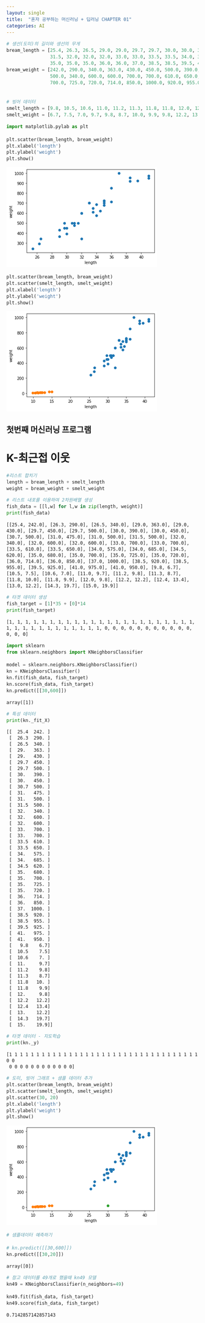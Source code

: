 ```yaml
---
layout: single
title:  "혼자 공부하는 머신러닝 + 딥러닝 CHAPTER 01"
categories: AI
---
```



```python
# 생선(도미)의 길이와 생선의 무게 
bream_length = [25.4, 26.3, 26.5, 29.0, 29.0, 29.7, 29.7, 30.0, 30.0, 30.7, 31.0, 31.0, 
                31.5, 32.0, 32.0, 32.0, 33.0, 33.0, 33.5, 33.5, 34.0, 34.0, 34.5, 35.0, 
                35.0, 35.0, 35.0, 36.0, 36.0, 37.0, 38.5, 38.5, 39.5, 41.0, 41.0]
bream_weight = [242.0, 290.0, 340.0, 363.0, 430.0, 450.0, 500.0, 390.0, 450.0, 500.0, 475.0, 500.0, 
                500.0, 340.0, 600.0, 600.0, 700.0, 700.0, 610.0, 650.0, 575.0, 685.0, 620.0, 680.0, 
                700.0, 725.0, 720.0, 714.0, 850.0, 1000.0, 920.0, 955.0, 925.0, 975.0, 950.0]


# 빙어 데이터
smelt_length = [9.8, 10.5, 10.6, 11.0, 11.2, 11.3, 11.8, 11.8, 12.0, 12.2, 12.4, 13.0, 14.3, 15.0]
smelt_weight = [6.7, 7.5, 7.0, 9.7, 9.8, 8.7, 10.0, 9.9, 9.8, 12.2, 13.4, 12.2, 19.7, 19.9]
```


```python
import matplotlib.pylab as plt

plt.scatter(bream_length, bream_weight)
plt.xlabel('length')
plt.ylabel('weight')
plt.show()
```


    
![png](/assets/images/Chapter01_files/Chapter01_2_0.png)
    



```python
plt.scatter(bream_length, bream_weight)
plt.scatter(smelt_length, smelt_weight)
plt.xlabel('length')
plt.ylabel('weight')
plt.show()
```


    
![png](/assets/images/Chapter01_files/Chapter01_3_0.png)
    


## 첫번째 머신러닝 프로그램

# K-최근접 이웃


```python
#리스트 합치기
length = bream_length + smelt_length
weight = bream_weight + smelt_weight
```


```python
# 리스트 내포를 이용하여 2차원배열 생성
fish_data = [[l,w] for l,w in zip(length, weight)]
print(fish_data)
```

    [[25.4, 242.0], [26.3, 290.0], [26.5, 340.0], [29.0, 363.0], [29.0, 430.0], [29.7, 450.0], [29.7, 500.0], [30.0, 390.0], [30.0, 450.0], [30.7, 500.0], [31.0, 475.0], [31.0, 500.0], [31.5, 500.0], [32.0, 340.0], [32.0, 600.0], [32.0, 600.0], [33.0, 700.0], [33.0, 700.0], [33.5, 610.0], [33.5, 650.0], [34.0, 575.0], [34.0, 685.0], [34.5, 620.0], [35.0, 680.0], [35.0, 700.0], [35.0, 725.0], [35.0, 720.0], [36.0, 714.0], [36.0, 850.0], [37.0, 1000.0], [38.5, 920.0], [38.5, 955.0], [39.5, 925.0], [41.0, 975.0], [41.0, 950.0], [9.8, 6.7], [10.5, 7.5], [10.6, 7.0], [11.0, 9.7], [11.2, 9.8], [11.3, 8.7], [11.8, 10.0], [11.8, 9.9], [12.0, 9.8], [12.2, 12.2], [12.4, 13.4], [13.0, 12.2], [14.3, 19.7], [15.0, 19.9]]
    


```python
# 타겟 데이터 생성
fish_target = [1]*35 + [0]*14
print(fish_target)
```

    [1, 1, 1, 1, 1, 1, 1, 1, 1, 1, 1, 1, 1, 1, 1, 1, 1, 1, 1, 1, 1, 1, 1, 1, 1, 1, 1, 1, 1, 1, 1, 1, 1, 1, 1, 0, 0, 0, 0, 0, 0, 0, 0, 0, 0, 0, 0, 0, 0]
    


```python
import sklearn
from sklearn.neighbors import KNeighborsClassifier

model = sklearn.neighbors.KNeighborsClassifier()
kn = KNeighborsClassifier()
kn.fit(fish_data, fish_target)
kn.score(fish_data, fish_target)
kn.predict([[30,600]])
```




    array([1])




```python
# 특성 데이터
print(kn._fit_X)
```

    [[  25.4  242. ]
     [  26.3  290. ]
     [  26.5  340. ]
     [  29.   363. ]
     [  29.   430. ]
     [  29.7  450. ]
     [  29.7  500. ]
     [  30.   390. ]
     [  30.   450. ]
     [  30.7  500. ]
     [  31.   475. ]
     [  31.   500. ]
     [  31.5  500. ]
     [  32.   340. ]
     [  32.   600. ]
     [  32.   600. ]
     [  33.   700. ]
     [  33.   700. ]
     [  33.5  610. ]
     [  33.5  650. ]
     [  34.   575. ]
     [  34.   685. ]
     [  34.5  620. ]
     [  35.   680. ]
     [  35.   700. ]
     [  35.   725. ]
     [  35.   720. ]
     [  36.   714. ]
     [  36.   850. ]
     [  37.  1000. ]
     [  38.5  920. ]
     [  38.5  955. ]
     [  39.5  925. ]
     [  41.   975. ]
     [  41.   950. ]
     [   9.8    6.7]
     [  10.5    7.5]
     [  10.6    7. ]
     [  11.     9.7]
     [  11.2    9.8]
     [  11.3    8.7]
     [  11.8   10. ]
     [  11.8    9.9]
     [  12.     9.8]
     [  12.2   12.2]
     [  12.4   13.4]
     [  13.    12.2]
     [  14.3   19.7]
     [  15.    19.9]]
    


```python
# 타겟 데이터 - 지도학습
print(kn._y)
```

    [1 1 1 1 1 1 1 1 1 1 1 1 1 1 1 1 1 1 1 1 1 1 1 1 1 1 1 1 1 1 1 1 1 1 1 0 0
     0 0 0 0 0 0 0 0 0 0 0 0]
    


```python
# 도미, 빙어 그래프 + 샘플 데이터 추가
plt.scatter(bream_length, bream_weight)
plt.scatter(smelt_length, smelt_weight)
plt.scatter(30, 20)
plt.xlabel('length')
plt.ylabel('weight')
plt.show()
```


    
![png](/assets/images/Chapter01_files/Chapter01_11_0.png)
    



```python
# 샘플데이터 예측하기

# kn.predict([[30,600]])
kn.predict([[30,20]])
```




    array([0])




```python
# 참고 데이터를 49개로 했을때 kn49 모델
kn49 = KNeighborsClassifier(n_neighbors=49)

kn49.fit(fish_data, fish_target)
kn49.score(fish_data, fish_target)
```




    0.7142857142857143


